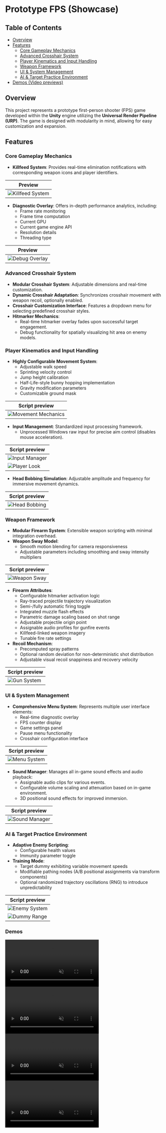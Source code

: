 # Prototype FPS (Showcase)

## Table of Contents

- [Overview](#overview)
- [Features](#features)
  - [Core Gameplay Mechanics](#core-gameplay-mechanics)
  - [Advanced Crosshair System](#advanced-crosshair-system)
  - [Player Kinematics and Input Handling](#player-kinematics-and-input-handling)
  - [Weapon Framework](#weapon-framework)
  - [UI & System Management](#ui--system-management)
  - [AI & Target Practice Environment](#ai--target-practice-environment)
- [Demos (Video previews)](#demos)



## Overview

This project represents a prototype first-person shooter (FPS) game developed within the **Unity** engine utilizing the **Universal Render Pipeline (URP)**. The game is designed with modularity in mind, allowing for easy customization and expansion.

## Features

### Core Gameplay Mechanics

- **Killfeed System**: Provides real-time elimination notifications with corresponding weapon icons and player identifiers.

| Preview |
|---------|
| ![Killfeed System](assets/killfeed.png) |

- **Diagnostic Overlay**: Offers in-depth performance analytics, including:
  - Frame rate monitoring
  - Frame time computation
  - Current GPU
  - Current game engine API
  - Resolution details
  - Threading type

| Preview |
|---------|
| ![Debug Overlay](assets/debug.PNG) |

### Advanced Crosshair System

- **Modular Crosshair System**: Adjustable dimensions and real-time customization.
- **Dynamic Crosshair Adaptation**: Synchronizes crosshair movement with weapon recoil, optionally enabled.
- **Crosshair Customization Interface**: Features a dropdown menu for selecting predefined crosshair styles.
- **Hitmarker Mechanics**:
  - Real-time hitmarker overlay fades upon successful target engagement.
  - Debug functionality for spatially visualizing hit area on enemy models.

### Player Kinematics and Input Handling

- **Highly Configurable Movement System**:
  - Adjustable walk speed
  - Sprinting velocity control
  - Jump height calibration
  - Half-Life-style bunny hopping implementation
  - Gravity modification parameters
  - Customizable ground mask

| Script preview |
|---------|
| ![Movement Mechanics](assets/movement.PNG) |

- **Input Management**: Standardized input processing framework.
  - Unprocessed Windows raw input for precise aim control (disables mouse acceleration).

| Script preview |
|---------|
| ![Input Manager](assets/input.PNG) |
| ![Player Look](assets/look.PNG) |

- **Head Bobbing Simulation**: Adjustable amplitude and frequency for immersive movement dynamics.

| Script preview |
|---------|
| ![Head Bobbing](assets/bob.PNG) |

### Weapon Framework

- **Modular Firearm System**: Extensible weapon scripting with minimal integration overhead.
- **Weapon Sway Model**:
  - Smooth motion blending for camera responsiveness
  - Adjustable parameters including smoothing and sway intensity multipliers

| Script preview |
|---------|
| ![Weapon Sway](assets/sway.PNG) |

- **Firearm Attributes**:
  - Configurable hitmarker activation logic
  - Ray-traced projectile trajectory visualization
  - Semi-/fully automatic firing toggle
  - Integrated muzzle flash effects
  - Parametric damage scaling based on shot range
  - Adjustable projectile origin point
  - Assignable audio profiles for gunfire events
  - Killfeed-linked weapon imagery
  - Tunable fire rate settings
- **Recoil Mechanism**:
  - Precomputed spray patterns
  - Optional random deviation for non-deterministic shot distribution
  - Adjustable visual recoil snappiness and recovery velocity

| Script preview |
|---------|
| ![Gun System](assets/gun.PNG) |


### UI & System Management

- **Comprehensive Menu System**: Represents multiple user interface elements:
  - Real-time diagnostic overlay
  - FPS counter display
  - Game settings panel
  - Pause menu functionality
  - Crosshair configuration interface

| Script preview |
|---------|
| ![Menu System](assets/menu.PNG) |

- **Sound Manager**: Manages all in-game sound effects and audio playback:
  - Assignable audio clips for various events.
  - Configurable volume scaling and attenuation based on in-game environment.
  - 3D positional sound effects for improved immersion.

| Script preview |
|---------|
| ![Sound Manager](assets/sound.PNG) |

### AI & Target Practice Environment

- **Adaptive Enemy Scripting**:
  - Configurable health values
  - Immunity parameter toggle
- **Training Mode**:
  - Target dummy exhibiting variable movement speeds
  - Modifiable pathing nodes (A/B positional assignments via transform components)
  - Optional randomized trajectory oscillations (RNG) to introduce unpredictability

| Script preview |
|---------|
| ![Enemy System](assets/enemy.PNG) |
| ![Dummy Range](assets/dummy_range.PNG) |

### Demos

<div>
<video src="https://github.com/user-attachments/assets/ec1df07a-99fb-4fe4-82f8-9b7f1d2b3858" autoplay loop muted />
</div>

<div>
<video src="https://github.com/user-attachments/assets/6e67172b-5c50-443b-b3fd-75bd775f8d9b" autoplay loop muted />
</div>

<div>
<video src="https://github.com/user-attachments/assets/3671dce8-53ea-49e7-bca6-46380788aa0a" autoplay loop muted />
</div>

<div>
<video src="https://github.com/user-attachments/assets/993e4b7f-fa66-432f-a706-c57daf6de4c2" autoplay loop muted />
</div>
